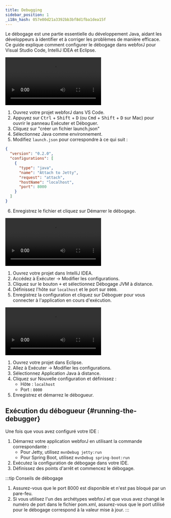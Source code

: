 ```yaml
---
title: Debugging
sidebar_position: 1
_i18n_hash: 057e00d21a3392bb3bf8d1fba1dea15f
---
```

Le débogage est une partie essentielle du développement Java, aidant les développeurs à identifier et à corriger les problèmes de manière efficace. Ce guide explique comment configurer le débogage dans webforJ pour Visual Studio Code, IntelliJ IDEA et Eclipse.

<Tabs>
<TabItem value="vscode" label="Visual Studio Code">

<div class="videos-container">
      <video controls>
        <source src="https://cdn.webforj.com/webforj-documentation/video/debug/vscode.mp4" type="video/mp4" />
      </video>
</div>

1. Ouvrez votre projet webforJ dans VS Code.
2. Appuyez sur <kbd>Ctrl</kbd> + <kbd>Shift</kbd> + <kbd>D</kbd> (ou <kbd>Cmd</kbd> + <kbd>Shift</kbd> + <kbd>D</kbd> sur Mac) pour ouvrir le panneau Exécuter et Déboguer.
3. Cliquez sur "créer un fichier launch.json"
4. Sélectionnez Java comme environnement.
5. Modifiez `launch.json` pour correspondre à ce qui suit :

```json title="launch.json"
{
  "version": "0.2.0",
  "configurations": [
    {
      "type": "java",
      "name": "Attach to Jetty",
      "request": "attach",
      "hostName": "localhost",
      "port": 8000
    }
  ]
}
```

6. Enregistrez le fichier et cliquez sur Démarrer le débogage.

</TabItem>
<TabItem value="intellij" label="IntelliJ IDEA">

<div class="videos-container">
      <video controls>
        <source src="https://cdn.webforj.com/webforj-documentation/video/debug/intellij.mp4" type="video/mp4" />
      </video>
</div>

1. Ouvrez votre projet dans IntelliJ IDEA.
2. Accédez à Exécuter → Modifier les configurations.
3. Cliquez sur le bouton <kbd>+</kbd> et sélectionnez Débogage JVM à distance.
4. Définissez l'hôte sur `localhost` et le port sur `8000`.
5. Enregistrez la configuration et cliquez sur Déboguer pour vous connecter à l'application en cours d'exécution.

</TabItem>
<TabItem value="eclipse" label="Eclipse">

<div class="videos-container">
      <video controls>
        <source src="https://cdn.webforj.com/webforj-documentation/video/debug/eclipse.mp4" type="video/mp4" />
      </video>
</div>

1. Ouvrez votre projet dans Eclipse.
2. Allez à Exécuter → Modifier les configurations.
3. Sélectionnez Application Java à distance.
4. Cliquez sur Nouvelle configuration et définissez :
   - Hôte : `localhost`
   - Port : `8000`
5. Enregistrez et démarrez le débogueur.

</TabItem>
</Tabs>

## Exécution du débogueur {#running-the-debugger}

Une fois que vous avez configuré votre IDE :

1. Démarrez votre application webforJ en utilisant la commande correspondante : 
    - Pour Jetty, utilisez `mvnDebug jetty:run` 
    - Pour Spring Boot, utilisez `mvnDebug spring-boot:run`
2. Exécutez la configuration de débogage dans votre IDE.
3. Définissez des points d'arrêt et commencez le débogage.

:::tip Conseils de débogage
1. Assurez-vous que le port 8000 est disponible et n'est pas bloqué par un pare-feu.
2. Si vous utilisez l'un des archétypes webforJ et que vous avez changé le numéro de port dans le fichier pom.xml, assurez-vous que le port utilisé pour le débogage correspond à la valeur mise à jour.
:::
